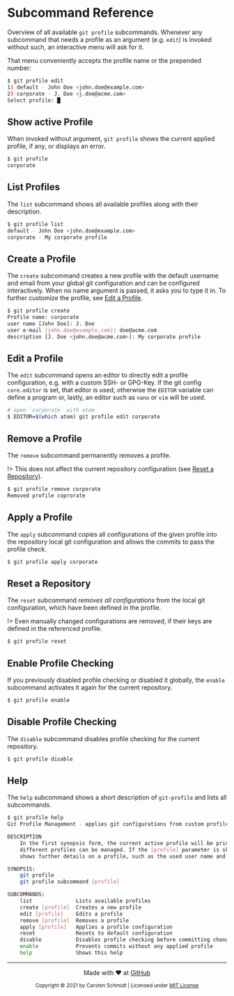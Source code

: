 # Subcommand Reference

Overview of all available `git profile` subcommands. Whenever any
subcommand that needs a profile as an argument (e.g. `edit`) is
invoked without such, an interactive menu will ask for it.

That menu conveniently accepts the profile name or the prepended
number:

```bash
$ git profile edit
1) default - John Doe <john.doe@example.com>
2) corporate - J. Doe <j.doe@acme.com>
Select profile: █
```

## Show active Profile
When invoked without argument, `git profile` shows the
current applied profile, if any, or displays an error.

```bash
$ git profile
corporate
````

## List Profiles
The `list` subcommand shows all available profiles along
with their description.

```bash
$ git profile list
default - John Doe <john.doe@example.com>
corporate - My corporate profile
```

## Create a Profile
The `create` subcommand creates a new profile with the default
username and email from your global git configuration and can be
configured interactively. When no name argument is passed, it
asks you to type it in. To further customize the profile, see
[Edit a Profile](#edit-a-profile).

```bash
$ git profile create
Profile name: corporate
user name [John Doe]: J. Doe
user e-mail [john.doe@example.com]: doe@acme.com
description [J. Doe <john.doe@acme.com>]: My corporate profile
```

## Edit a Profile
The `edit` subcommand opens an editor to directly edit a profile
configuration, e.g. with a custom SSH- or GPG-Key.
If the git config `core.editor` is set, that editor
is used, otherwise the `EDITOR` variable can define a program or,
lastly, an editor such as `nano` or `vim` will be used. 

```bash
# open `corporate` with atom
$ EDITOR=$(which atom) git profile edit corporate
```

## Remove a Profile
The `remove` subcommand permanently removes a profile.

!> This does not affect the current repository configuration (see
[Reset a Repository](#reset-a-repository)).

```bash
$ git profile remove corporate
Removed profile coprorate
```

## Apply a Profile
The `apply` subcommand copies all configurations of the given profile
into the repository local git configuration and allows the commits
to pass the profile check.

```bash
$ git profile apply corporate
```

## Reset a Repository
The `reset` subcommand *removes all configurations* from the local git
configuration, which have been defined in the profile.

!> Even manually changed configurations are removed, if their keys are
defined in the referenced profile.

```bash
$ git profile reset
```

## Enable Profile Checking
If you previously disabled profile checking or disabled it globally, the
`enable` subcommand activates it again for the current repository.

```bash
$ git profile enable
```

## Disable Profile Checking
The `disable` subcommand disables profile checking for the current repository.

```bash
$ git profile disable
```

## Help
The `help` subcommand shows a short description of `git-profile` and lists
all subcommands.

```bash
$ git profile help
Git Profile Management - applies git configurations from custom profile files.

DESCRIPTION
    In the first synopsis form, the current active profile will be printed to stdout if any. In the second synopsis form,
    different profiles can be managed. If the [profile] parameter is skipped, a interactive menu will be displayed that
    shows further details on a profile, such as the used user name and E-Mail or a custom description.

SYNOPSIS:
    git profile
    git profile subcommand [profile]

SUBCOMMANDS:
    list              Lists available profiles
    create [profile]  Creates a new profile
    edit [profile]    Edits a profile
    remove [profile]  Removes a profile
    apply [profile]   Applies a profile configuration
    reset             Resets to default configuration
    disable           Disables profile checking before committing changes
    enable            Prevents commits without any applied profile
    help              Shows this help
```

---
<div style="text-align: center;">

Made with :heart: at [GitHub](https://github.com/jazzschmidt/git-profile)

<small>Copyright © 2021 by Carsten Schmidt | Licensed under [MIT License](https://github.com/jazzschmidt/git-profile/blob/master/LICENSE)</small>

</div>

